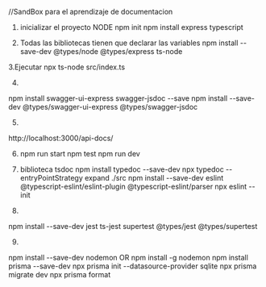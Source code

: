 //SandBox  para el aprendizaje de documentacion

1. inicializar el proyecto NODE
npm init
npm install express typescript 

2. Todas las bibliotecas tienen que declarar las variables
npm install --save-dev @types/node @types/express ts-node

3.Ejecutar
npx ts-node src/index.ts

4.
npm install swagger-ui-express swagger-jsdoc --save
npm install --save-dev @types/swagger-ui-express @types/swagger-jsdoc

5.
http://localhost:3000/api-docs/

6. npm run start
   npm test
   npm run dev

7. biblioteca tsdoc 
npm install typedoc --save-dev
npx typedoc --entryPointStrategy expand ./src
npm install --save-dev eslint @typescript-eslint/eslint-plugin @typescript-eslint/parser
npx eslint --init

8.
npm install --save-dev jest ts-jest supertest @types/jest @types/supertest

9.
npm install --save-dev nodemon OR npm install -g nodemon
npm install prisma --save-dev
npx prisma init --datasource-provider sqlite 
npx prisma migrate dev
npx prisma format
